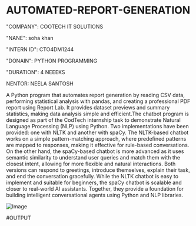 # AUTOMATED-REPORT-GENERATION

"COMPANY": COOTECH IT SOLUTIONS

"NANE": soha khan

"INTERN ID": CTO4DM1244

"DONAIN": PYTHON PROGRAMMING

"DURATION": 4 NEEEKS

NENTOR: NEELA SANTOSH

A Python program that automates report generation by reading CSV data, performing statistical analysis with pandas, and creating a professional PDF report using Report Lab. It provides dataset previews and summary statistics, making data analysis simple and efficient.The chatbot program is designed as part of the CodTech internship task to demonstrate Natural Language Processing (NLP) using Python. Two implementations have been provided: one with NLTK and another with spaCy. The NLTK-based chatbot works on a simple pattern-matching approach, where predefined patterns are mapped to responses, making it effective for rule-based conversations. On the other hand, the spaCy-based chatbot is more advanced as it uses semantic similarity to understand user queries and match them with the closest intent, allowing for more flexible and natural interactions. Both versions can respond to greetings, introduce themselves, explain their task, and end the conversation gracefully. While the NLTK chatbot is easy to implement and suitable for beginners, the spaCy chatbot is scalable and closer to real-world AI assistants. Together, they provide a foundation for building intelligent conversational agents using Python and NLP libraries.

![Image](https://github.com/user-attachments/assets/857cdc8c-3989-4749-8ec3-44f11e5f26bd)

#OUTPUT

